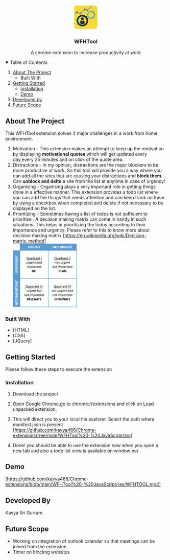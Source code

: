 <!-- PROJECT LOGO -->
<br />
<p align="center">
  <a href="https://github.com/kavya466/Chrome-extensions/tree/main/WFHTool%20-%20JavaScript">
    <img src="src/icon_128.png" alt="Logo" width="80" height="80">
  </a>

  <h3 align="center">WFHTool</h3>

  <p align="center">
    A chrome extension to increase productivity at work
    <br />
  </p>

<!-- TABLE OF CONTENTS -->
<details open="open">
  <summary>Table of Contents</summary>
  <ol>
    <li>
      <a href="#about-the-project">About The Project</a>
      <ul>
        <li><a href="#built-with">Built With</a></li>
      </ul>
    </li>
    <li>
      <a href="#getting-started">Getting Started</a>
      <ul>
        <li><a href="#installation">Installation</a></li>
         <li><a href="#demo">Demo</a></li>
      </ul>
    </li>
    <li><a href="#developed-by">Developed by</a></li>
    <li><a href="#futurescope">Future Scope</a></li>
  </ol>
</details>

<!-- ABOUT THE PROJECT -->

## About The Project

This WFHTool extension solves 4 major challenges in a work from home environment.

1. Motivation - This extension makes an attempt to keep up the motivation by displaying <strong>motivational quotes</strong> which will get updated every day,every 25 minutes and on click of the quote area.
2. Distractions - In my opinion, distractions are the major blockers to be more productive at work, So this tool will provide you a way where you can add all the sites that are causing your distractions and <strong>block them</strong>. Can <strong>unblock and delte</strong> a site from the list at anytime in case of urgency!
3. Organising - Organising plays a very important role in getting things done in a effective manner. This extension provides a todo list where you can add the things that needs attention and can keep track on them by using a checkbox when completed and delete if not necessary to be displayed on the list.
4. Prioritizing - Sometimes having a list of todos is not sufficient to prioritize . A decision making matrix can come in handy in such situations. This helps in prioritizing the todos according to their importance and urgency. Please refer to this to know more about decision making matrix [https://en.wikipedia.org/wiki/Decision-matrix_method] <br>
   <a href="https://github.com/kavya466/Chrome-extensions/tree/main/WFHTool%20-%20JavaScript">
   <img src="res/decision-making_matrix.png" alt="Sample Decision Making Matrix" width="200" height="200">
   </a>

### Built With

- [HTML]
- [CSS]
- [JQuery]

<!-- GETTING STARTED -->

## Getting Started

Please follow these steps to execute the extension

### Installation

1. Download the project
2. Open Google Chrome,go to chrome://extensions and click on Load unpacked extension.
3. This will direct you to your local file explorer. Select the path where manifest.json is present <br>
   [https://github.com/kavya466/Chrome-extensions/tree/main/WFHTool%20-%20JavaScript/src]

4. Done! you should be able to use the extension now when you open a new tab and also a todo list view is available on window bar

## Demo

[https://github.com/kavya466/Chrome-extensions/blob/main/WFHTool%20-%20JavaScript/res/WFHTOOL.mp4]

<!-- CONTACT -->

## Developed By

Kavya Sri Gurram

## Future Scope

- Working on integration of outlook calendar so that meetings can be joined from the extension
- Timer on blockng websites
